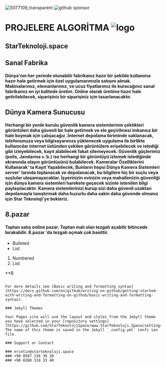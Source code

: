   ![5077109_transparent](https://user-images.githubusercontent.com/93947784/177056154-ca867bc8-a38f-4601-bbb7-3e4af53791a9.png)
  ![github sponsor](https://user-images.githubusercontent.com/93947784/177056023-dec9bbc8-e045-46b0-a524-041f3ec45466.png)
# PROJELERE ALGORİTMA  ![logo](https://user-images.githubusercontent.com/93947784/181236183-20644b2d-7206-46d3-9e96-379e753527b9.png)
  
## StarTeknoloji.space  

## Sanal Fabrika  
#### Dünya'nın her yerinde olunabilir fabrikanız hazır bir şekilde kullanıma hazır hale getirmek için özel uygulamarımızla satışını almak. Makinalarımız, elemanlarımız, ve ucuz fiyatlarımız ile kuracağınız sanal fabrikamız en iyi kalitede üretim. Online olarak üretime hazır hale getirilebilecek, siparişiniz bir siparişiniz için tasarlanacaktır.                                                      
  
          
## Dünya Kamera Sunucusu    
####  Herhangi bir yerde kurulu güvenlik kamera sistemlerinin çektikleri görüntüleri daha güvenli bir hale getirmek ve ele geçirilmesi imkansız bir hale koymak için çalışacağız .İnternet depolama biriminde saklanacak, telefonunuza veya bilgisayarınıza yüklenecek uygulama ile birlikte kullanıcılar internet üstünden çekilen görüntülere erişebilecek ve istediği gibi izleyebilecek, kayıt alabilecek fakat silemeyecek. Güvenlik güçlerimiz (polis, Jandarma v. b.) ise herhangi bir görüntüyü izlemek istediğinde ekranında olayın görüntüsünü bulabilecek. Kameralar Özelliklerini Kullanarak' ta Kayıt Yapabilecek, Bunların hepsi Dünya Kamera Sistemleri server' larında toplanacak ve depolanacak, bu bilgilere hiç bir suçlu veya suçlular ulaşamayacaklar. İşyerinizin evinizin veya mahallenizin güvenliği için dünya kamera sistemleri harekete geçecek sizinle istenilen bilgi paylaşılacaktır. Kamera sistemlerinizi kurup sizi daha güvenli uzaktan depolamayla tanıştırmak daha huzurlu daha sakin daha güvende olmanız  için Star Teknoloji'ye bekleriz.                                                       
    
## 8.pazar
#### Toptan satış online pazar. Toptan malı olan tezgah açabilir bitincede bırakabilir. 8.pazar 'da tezgah açmak çok basittir.                                   



- Bulleted
- List  
1. Numbered
2. List   
    

**B  
```

For more details see [Basic writing and formatting syntax](https://docs.github.com/en/github/writing-on-github/getting-started-with-writing-and-formatting-on-github/basic-writing-and-formatting-syntax).

### Jekyll Themes

Your Pages site will use the layout and styles from the Jekyll theme you have selected in your [repository settings](https://github.com/StarTeknolojiSpace/www.StarTeknoloji.Space/settings/pages). The name of this theme is saved in the Jekyll `_config.yml` confi ion file.

### Support or Contact          

### ercetin@starteknoloji.space 
### +90 0507 236 39 28    
### +90 0288 318 33 40
            
